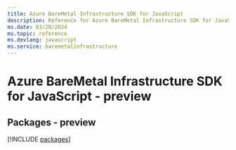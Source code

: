 ```yaml
---
title: Azure BareMetal Infrastructure SDK for JavaScript
description: Reference for Azure BareMetal Infrastructure SDK for JavaScript
ms.date: 03/28/2024
ms.topic: reference
ms.devlang: javascript
ms.service: baremetalinfrastructure
---
```

# Azure BareMetal Infrastructure SDK for JavaScript - preview
## Packages - preview
[!INCLUDE [packages](baremetal-infrastructure-index.md)]